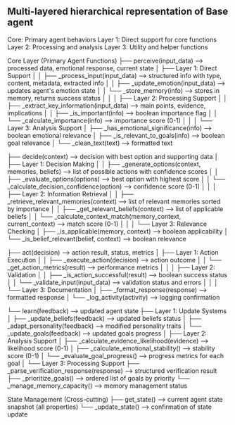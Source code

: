 Multi-layered hierarchical representation of Base agent
-------------------------------------------------------------

Core: Primary agent behaviors
Layer 1: Direct support for core functions
Layer 2: Processing and analysis
Layer 3: Utility and helper functions

Core Layer (Primary Agent Functions)
├── perceive(input_data) --> processed data, emotional response, current state
│   ├── Layer 1: Direct Support
│   │   ├── _process_input(input_data) --> structured info with type, content, metadata, extracted info
│   │   ├── _update_emotion(input_data) --> updates agent's emotion state
│   │   └── _store_memory(info) --> stores in memory, returns success status
│   │
│   ├── Layer 2: Processing Support
│   │   ├── _extract_key_information(input_data) --> main points, evidence, implications
│   │   ├── _is_important(info) --> boolean importance flag
│   │   └── _calculate_importance(info) --> importance score (0-1)
│   │
│   └── Layer 3: Analysis Support
│       ├── _has_emotional_significance(info) --> boolean emotional relevance
│       ├── _is_relevant_to_goals(info) --> boolean goal relevance
│       └── _clean_text(text) --> formatted text

├── decide(context) --> decision with best option and supporting data
│   ├── Layer 1: Decision Making
│   │   ├── _generate_options(context, memories, beliefs) --> list of possible actions with confidence scores
│   │   ├── _evaluate_options(options) --> best option with highest score
│   │   └── _calculate_decision_confidence(option) --> confidence score (0-1)
│   │
│   ├── Layer 2: Information Retrieval
│   │   ├── _retrieve_relevant_memories(context) --> list of relevant memories sorted by importance
│   │   ├── _get_relevant_beliefs(context) --> list of applicable beliefs
│   │   └── _calculate_context_match(memory_context, current_context) --> match score (0-1)
│   │
│   └── Layer 3: Relevance Checking
│       ├── _is_applicable(memory, context) --> boolean applicability
│       └── _is_belief_relevant(belief, context) --> boolean relevance

├── act(decision) --> action result, status, metrics
│   ├── Layer 1: Action Execution
│   │   ├── _execute_action(decision) --> action outcome
│   │   └── _get_action_metrics(result) --> performance metrics
│   │
│   ├── Layer 2: Validation
│   │   ├── _is_action_successful(result) --> boolean success status
│   │   └── _validate_input(input_data) --> validation status and errors
│   │
│   └── Layer 3: Documentation
│       ├── _format_response(response) --> formatted response
│       └── _log_activity(activity) --> logging confirmation

└── learn(feedback) --> updated agent state
    ├── Layer 1: Update Systems
    │   ├── _update_beliefs(feedback) --> updated beliefs status
    │   ├── _adapt_personality(feedback) --> modified personality traits
    │   └── _update_goals(feedback) --> updated goals progress
    │
    ├── Layer 2: Analysis Support
    │   ├── _calculate_evidence_likelihood(evidence) --> likelihood score (0-1)
    │   ├── _calculate_emotional_stability() --> stability score (0-1)
    │   └── _evaluate_goal_progress() --> progress metrics for each goal
    │
    └── Layer 3: Processing Support
        ├── _parse_verification_response(response) --> structured verification result
        ├── _prioritize_goals() --> ordered list of goals by priority
        └── _manage_memory_capacity() --> memory management status

State Management (Cross-cutting)
├── get_state() --> current agent state snapshot (all properties)
└── _update_state() --> confirmation of state update
